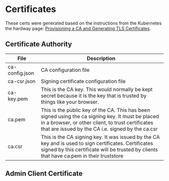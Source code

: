 # Certificates

These certs were generated based on the instructions from the Kubernetes the hardway page: [Provisioning a CA and Generating TLS Certificates](https://github.com/kelseyhightower/kubernetes-the-hard-way/blob/master/docs/04-certificate-authority.md#provisioning-a-ca-and-generating-tls-certificates).

## Certificate Authority

| File | Description |
|-------|----------|
| ca-config.json  | CA configuration file  |
| ca-csr.json | Signing certificate configuration file |
| ca-key.pem | This is the CA key. This would normally be kept secret because it is the key that is trusted by things like your browser. |
| ca.pem | This is the public key of the CA. This has been signed using the ca signing key. It must be placed in a browser, or other client, to trust certificates that are issued by the CA i.e. signed by the ca.csr |
| ca.csr | This is the CA signing key. It was issued by the CA key and is used to sign certificates. Certificates signed by this certificate will be trusted by clients that have ca.pem in their truststore |

## Admin Client Certificate
